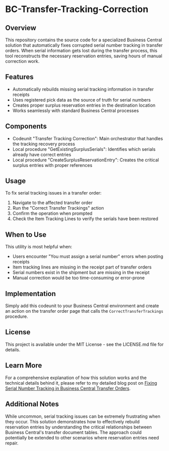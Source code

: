 # BC-Transfer-Tracking-Correction

## Overview
This repository contains the source code for a specialized Business Central solution that automatically fixes corrupted serial number tracking in transfer orders. When serial information gets lost during the transfer process, this tool reconstructs the necessary reservation entries, saving hours of manual correction work.

## Features
- Automatically rebuilds missing serial tracking information in transfer receipts
- Uses registered pick data as the source of truth for serial numbers
- Creates proper surplus reservation entries in the destination location
- Works seamlessly with standard Business Central processes

## Components
- Codeunit "Transfer Tracking Correction": Main orchestrator that handles the tracking recovery process
- Local procedure "GetExistingSurplusSerials": Identifies which serials already have correct entries
- Local procedure "CreateSurplusReservationEntry": Creates the critical surplus entries with proper references

## Usage
To fix serial tracking issues in a transfer order:
1. Navigate to the affected transfer order
2. Run the "Correct Transfer Trackings" action
3. Confirm the operation when prompted
4. Check the Item Tracking Lines to verify the serials have been restored

## When to Use
This utility is most helpful when:
- Users encounter "You must assign a serial number" errors when posting receipts
- Item tracking lines are missing in the receipt part of transfer orders
- Serial numbers exist in the shipment but are missing in the receipt
- Manual correction would be too time-consuming or error-prone

## Implementation
Simply add this codeunit to your Business Central environment and create an action on the transfer order page that calls the `CorrectTransferTrackings` procedure.

## License
This project is available under the MIT License - see the LICENSE.md file for details.

## Learn More
For a comprehensive explanation of how this solution works and the technical details behind it, please refer to my detailed blog post on [Fixing Serial Number Tracking in Business Central Transfer Orders](https://ivansingleton.dev/fixing-serial-number-tracking-business-central-transfer-orders/).

## Additional Notes
While uncommon, serial tracking issues can be extremely frustrating when they occur. This solution demonstrates how to effectively rebuild reservation entries by understanding the critical relationships between Business Central's transfer document tables. The approach could potentially be extended to other scenarios where reservation entries need repair.
